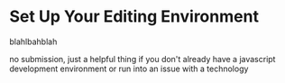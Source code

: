 # Set Up Your Editing Environment

blahlbahblah

no submission, just a helpful thing if you don't already have a javascript development environment or run into an issue with a technology
